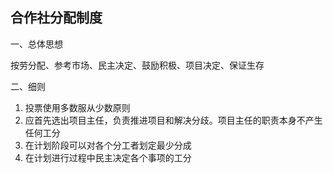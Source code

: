 合作社分配制度
----

一、总体思想

按劳分配、参考市场、民主决定、鼓励积极、项目决定、保证生存

二、细则

1. 投票使用多数服从少数原则
2. 应首先选出项目主任，负责推进项目和解决分歧。项目主任的职责本身不产生任何工分
3. 在计划阶段可以对各个分工者划定最少分成
4. 在计划进行过程中民主决定各个事项的工分
